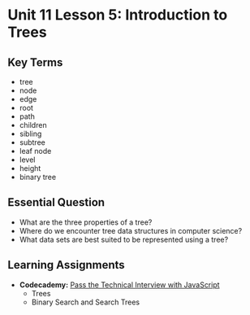 # Unit 11 Lesson 5: Introduction to Trees

## Key Terms
* tree
* node
* edge
* root
* path
* children
* sibling
* subtree
* leaf node
* level
* height
* binary tree

## Essential Question
* What are the three properties of a tree?
* Where do we encounter tree data structures in computer science?
* What data sets are best suited to be represented using a tree?

## Learning Assignments
* **Codecademy:** [Pass the Technical Interview with JavaScript](https://www.codecademy.com/learn/paths/pass-the-technical-interview-with-javascript)
  * Trees
  * Binary Search and Search Trees
